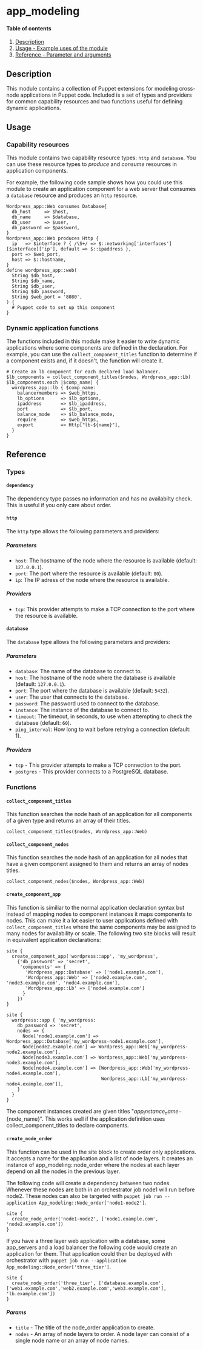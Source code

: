 # app_modeling

#### Table of contents

1. [Description](#description)
1. [Usage - Example uses of the module](#usage)
1. [Reference - Parameter and arguments](#reference)

## Description

This module contains a collection of Puppet extensions for modeling cross-node applications in Puppet code. Included is a set of types and providers for common capability resources and two functions useful for defining dynamic applications.

## Usage

### Capability resources

This module contains two capability resource types: `http` and `database`. You can use these resource types to *produce* and *consume* resources in application components.

For example, the following code sample shows how you could use this module to create an application component for a web server that consumes a `database` resource and produces an `http` resource.

```puppet
Wordpress_app::Web consumes Database{
  db_host     => $host,
  db_name     => $database,
  db_user     => $user,
  db_password => $password,
}
Wordpress_app::Web produces Http {
  ip   => $interface ? { /\S+/ => $::networking['interfaces'][$interface]['ip'], default => $::ipaddress },
  port => $web_port,
  host => $::hostname,
}
define wordpress_app::web(
  String $db_host,
  String $db_name,
  String $db_user,
  String $db_password,
  String $web_port = '8080',
) {
  # Puppet code to set up this component
}
```

### Dynamic application functions

The functions included in this module make it easier to write dynamic applications where some components are defined in the declaration. For example, you can use the `collect_component_titles` function to determine if a component exists and, if it doesn't, the function will create it.

```puppet
# Create an lb component for each declared load balancer.
$lb_components = collect_component_titles($nodes, Wordpress_app::Lb)
$lb_components.each |$comp_name| {
  wordpress_app::lb { $comp_name:
    balancermembers => $web_https,
    lb_options      => $lb_options,
    ipaddress       => $lb_ipaddress,
    port            => $lb_port,
    balance_mode    => $lb_balance_mode,
    require         => $web_https,
    export          => Http["lb-${name}"],
  }
}
```
## Reference

### Types

#### `dependency`

The dependency type passes no information and has no availabilty check. This is
useful if you only care about order.

#### `http`

The `http` type allows the following parameters and providers:

##### Parameters

* `host`: The hostname of the node where the resource is available (default: `127.0.0.1`).
* `port`: The port where the resource is available (default: `80`).
* `ip`: The IP adress of the node where the resource is available.

##### Providers

* `tcp`: This provider attempts to make a TCP connection to the port where the resource is available.

#### `database`

The `database` type allows the following parameters and providers:

##### Parameters

* `database`: The name of the database to connect to.
* `host`: The hostname of the node where the database is available (default: `127.0.0.1`).
* `port`:  The port where the database is available (default: `5432`).
* `user`: The user that connects to the database.
* `password`: The password used to connect to the database.
* `instance`: The instance of the database to connect to.
* `timeout`: The timeout, in seconds, to use when attempting to check the database (default: `60`).
* `ping_interval`: How long to wait before retrying a connection (default: 1).

##### Providers

* `tcp` - This provider attempts to make a TCP connection to the port.
* `postgres` - This provider connects to a PostgreSQL database.

### Functions

#### `collect_component_titles`

This function searches the node hash of an application for all components of a given type and returns an array of their titles.

```
collect_component_titles($nodes, Wordpress_app::Web)
```

#### `collect_component_nodes`

This function searches the node hash of an application for all nodes that have a given component assigned to them and returns an array of nodes titles.

```
collect_component_nodes($nodes, Wordpress_app::Web)
```

#### `create_component_app`

This function is similiar to the normal application declaration syntax but
instead of mapping nodes to component instances it maps components to nodes.
This can make it a lot easier to user applications defined with
`collect_component_titles` where the same components may be assigned to many
nodes for availability or scale.  The following two site blocks will result in
equivalent application declarations:

```puppet
site {
  create_component_app('wordpress::app', 'my_wordpress',
    {'db_password' => 'secret',
     'components' => {
       'Wordpress_app::Database' => ['node1.example.com'],
       'Wordpress_app::Web' => ['node2.example.com', 'node3.example.com', 'node4.example.com'],
       'Wordpress_app::Lb' => ['node4.example.com']
      }
    })
}

site {
  wordpress::app { 'my_wordpress:
    db_password => 'secret',
    nodes => {
      Node['node1.example.com'] => Wordpress_app::Database['my_wordpress-node1.example.com'],
      Node[node2.example.com'] => Wordpress_app::Web['my_wordpress-node2.example.com'],
      Node[node3.example.com'] => Wordpress_app::Web['my_wordpress-node3.example.com'],
      Node[node4.example.com'] => [Wordpress_app::Web['my_wordpress-node4.example.com'],
                                   Wordpress_app::Lb['my_wordpress-node4.example.com']],
    }
  }
}
```

The component instances created are given titles
"${app_instance_name}-${node_name}". This works well if the application
definition uses collect_component_titles to declare components.

#### `create_node_order`

This function can be used in the site block to create order only applications.
It accepts a name for the application and a list of node layers. It creates an
instance of app_modeling::node_order where the nodes at each layer depend on
all the nodes in the previous layer.

The following code will create a dependency between two nodes. Whenever these
nodes are both in an orchestrator job node1 will run before node2. These nodes
can also be targeted with `puppet job run --application
App_modeling::Node_order['node1-node2']`.

```puppet
site {
  create_node_order('node1-node2', ['node1.example.com', 'node2.example.com'])
}
```

If you have a three layer web application with a database, some app_servers and
a load balancer the following code would create an application for them. That
application could then be deployed with orchestrator with `puppet job run
--application App_modeling::Node_order['three_tier']`.

```puppet
site {
  create_node_order('three_tier', ['database.example.com', ['web1.example.com','web2.example.com','web3.example.com'], 'lb.example.com'])
}
```

##### Params

* `title` - The title of the node_order application to create.
* `nodes` - An array of node layers to order. A node layer can consist of a single node name or an array of node names.
